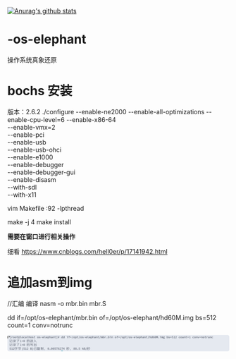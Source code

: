 [![Anurag's github stats](https://github-readme-stats.vercel.app/api?username=Merlynr&show_icons=true&theme=synthwave)](https://github.com/anuraghazra/github-readme-stats)


# -os-elephant
操作系统真象还原

# bochs 安装

版本：2.6.2
./configure  --enable-ne2000  --enable-all-optimizations --enable-cpu-level=6  --enable-x86-64 \
          --enable-vmx=2 \
          --enable-pci \
          --enable-usb \
          --enable-usb-ohci \
          --enable-e1000 \
          --enable-debugger \
          --enable-debugger-gui \
          --enable-disasm \
          --with-sdl \
          --with-x11

vim Makefile
:92
-lpthread

make -j 4
make install

**需要在窗口进行相关操作**

细看 https://www.cnblogs.com/hell0er/p/17141942.html

[//]: # (./configure --enable-ne2000  --enable-all-optimizations  --enable-cpu-level=6 --enable-x86-64 --enable-vmx=2 --enable-pci --enable-usb --enable-usb-ohci --enable-e1000 --enable-debugger --enable-debugger-gui --enable-disasm --with-sdl --with-x11)

# 追加asm到img

//汇编 编译
nasm -o mbr.bin mbr.S

dd if=/opt/os-elephant/mbr.bin of=/opt/os-elephant/hd60M.img bs=512 count=1 conv=notrunc

![img.png](img.png)